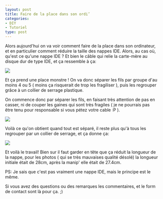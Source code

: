 ```yaml
---
layout: post
title: Faire de la place dans son ordi’
categories:
- DIY
- Tutoriel
type: post
---
```

Alors aujourd'hui on va voir comment faire de la place dans son ordinateur, et en particulier comment réduire la taille des nappes IDE. Alors, au cas où, qu'est ce qu'une nappe IDE ? Et bien le câble qui relie la carte-mère au disque dur de type IDE, et ça ressemble à ça:

![](http://alexrio.fr/blog/wp-content/uploads/2011/01/Photos-0049-240x300.jpg)

Et ça prend une place monstre ! On va donc séparer les fils par groupe d'au moins 4 ou 5 ( moins ça risquerait de trop les fragiliser ), puis les regrouper grâce à un collier de serrage plastique.

On commence donc par séparer les fils, en faisant très attention de pas en casser, ni de couper les gaines qui sont très fragiles ( je ne pourrais pas être tenu pour responsable si vous pétez votre cable :P ).

![](http://orbital-project.kegtux.org/blog/wp-content/uploads/2011/02/Photos-0050-1024x819.jpg)

Voilà ce qu'on obtient quand tout est séparé, il reste plus qu'à tous les regrouper par un collier de serrage, et ça donne ça:

![](http://orbital-project.kegtux.org/blog/wp-content/uploads/2011/02/Photos-0051-1024x819.jpg)

Et voilà le travail! Bien sur il faut garder en tête que ça réduit la longueur de la nappe, pour les photos ( qui se très mauvaises qualité désolé) la longueur initiale était de 28cm, après la manip' elle était de 27.4cm.

PS: Je sais que c'est pas vraiment une nappe IDE, mais le principe est le même.

Si vous avez des questions ou des remarques les commentaires, et le form de contact sont là pour ça. ;)
